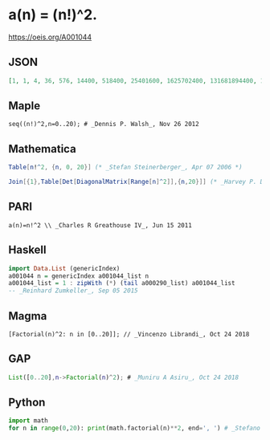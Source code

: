 # a\(n\) \= \(n\!\)^2\.
https://oeis.org/A001044
## JSON
```JSON
[1, 1, 4, 36, 576, 14400, 518400, 25401600, 1625702400, 131681894400, 13168189440000, 1593350922240000, 229442532802560000, 38775788043632640000, 7600054456551997440000, 1710012252724199424000000, 437763136697395052544000000, 126513546505547170185216000000]
```
## Maple
```Maple
seq((n!)^2,n=0..20); # _Dennis P. Walsh_, Nov 26 2012
```
## Mathematica
```Mathematica
Table[n!^2, {n, 0, 20}] (* _Stefan Steinerberger_, Apr 07 2006 *)
```
```Mathematica
Join[{1},Table[Det[DiagonalMatrix[Range[n]^2]],{n,20}]] (* _Harvey P. Dale_, Mar 31 2020 *)
```
## PARI
```PARI
a(n)=n!^2 \\ _Charles R Greathouse IV_, Jun 15 2011
```
## Haskell
```Haskell
import Data.List (genericIndex)
a001044 n = genericIndex a001044_list n
a001044_list = 1 : zipWith (*) (tail a000290_list) a001044_list
-- _Reinhard Zumkeller_, Sep 05 2015
```
## Magma
```Magma
[Factorial(n)^2: n in [0..20]]; // _Vincenzo Librandi_, Oct 24 2018
```
## GAP
```GAP
List([0..20],n->Factorial(n)^2); # _Muniru A Asiru_, Oct 24 2018
```
## Python
```Python
import math
for n in range(0,20): print(math.factorial(n)**2, end=', ') # _Stefano Spezia_, Oct 29 2018
```
